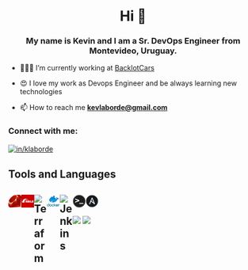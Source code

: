 <h1 align="center">Hi 👋</h1>
<h3 align="center">My name is Kevin and I am a Sr. DevOps Engineer from Montevideo, Uruguay.</h3>


- 👨🏻‍💻 I’m currently working at [BacklotCars](https://github.com/Backlot-Cars/)

- 😍 I love my work as Devops Engineer and be always learning new technologies

- 📫 How to reach me **kevlaborde@gmail.com**

<h3 align="left">Connect with me:</h3>
<p align="left">
<a href="https://www.linkedin.com/in/klaborde/" target="blank"><img align="center" src="https://raw.githubusercontent.com/rahuldkjain/github-profile-readme-generator/master/src/images/icons/Social/linked-in-alt.svg" alt="in/klaborde" height="30" width="40" /></a>
  
  ## Tools and Languages
[<img align="left" alt="Ruby" width="26px" src="https://raw.githubusercontent.com/github/explore/80688e429a7d4ef2fca1e82350fe8e3517d3494d/topics/ruby/ruby.png" />][github]
[<img align="left" alt="on Rails" width="26px" src="https://raw.githubusercontent.com/github/explore/80688e429a7d4ef2fca1e82350fe8e3517d3494d/topics/rails/rails.png" />][github]
[<img align="left" alt="Terraform" width="26px" src="https://www.datocms-assets.com/2885/1620155117-brandhcterraformverticalcolorwhite.svg" />][github]
[<img align="left" alt="Docker" width="26px" src="https://raw.githubusercontent.com/github/explore/80688e429a7d4ef2fca1e82350fe8e3517d3494d/topics/docker/docker.png" />][github]
[<img align="left" alt="Jenkins" width="26px" src="https://www.jenkins.io/images/logos/jenkins/jenkins.svg" />][github]
[<img align="left" alt="Terminal" width="26px" src="https://raw.githubusercontent.com/github/explore/80688e429a7d4ef2fca1e82350fe8e3517d3494d/topics/terminal/terminal.png" />][github]
[<img align="left" alt="Ansible" width="26px" src="https://raw.githubusercontent.com/github/explore/80688e429a7d4ef2fca1e82350fe8e3517d3494d/topics/ansible/ansible.png" />][github]
<br />
---

![](https://img.shields.io/badge/Cloud-DigitalOcean-informational?style=flat&logo=DigitalOcean&logoColor=white&color=2bbc8a)
![](https://img.shields.io/badge/Cloud-Amazon%20AWS-informational?style=flat&logo=AmazonAWS&logoColor=white&color=2bbc8a)

<br />
 

[github]: https://github.com/kevlaborde025
  


